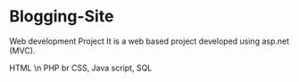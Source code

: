# Blogging-Site
Web development Project
It is a web based project developed using asp.net (MVC).

HTML \n
PHP br
CSS, 
Java script,
SQL

